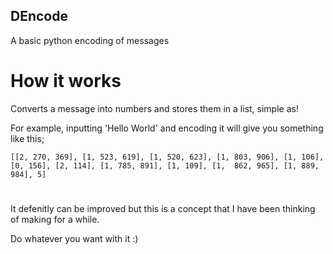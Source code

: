 ## DEncode
A basic python encoding of messages

# How it works
Converts a message into numbers and stores them in a list, simple as!

For example, inputting 'Hello World' and encoding it will give you something like this;

`[[2, 270, 369], [1, 523, 619], [1, 520, 623], [1, 803, 906], [1, 106], [0, 156], [2, 114], [1, 785, 891], [1, 109], [1, 
862, 965], [1, 889, 984], 5]`
#

It defenitly can be improved but this is a concept that I have been thinking of making for a while.

Do whatever you want with it :)
